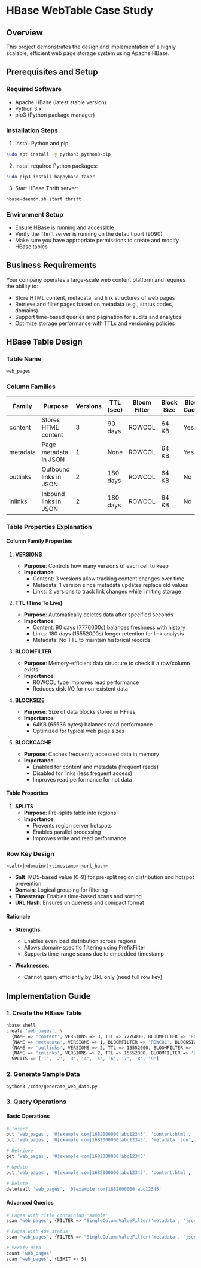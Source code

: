 # HBase WebTable Case Study

## Overview

This project demonstrates the design and implementation of a highly scalable, efficient web page storage system using Apache HBase.



## Prerequisites and Setup

### Required Software
* Apache HBase (latest stable version)
* Python 3.x
* pip3 (Python package manager)

### Installation Steps

1. Install Python and pip:
```bash
sudo apt install -y python3 python3-pip
```

2. Install required Python packages:
```bash
sudo pip3 install happybase faker
```

3. Start HBase Thrift server:
```bash
hbase-daemon.sh start thrift
```

### Environment Setup
* Ensure HBase is running and accessible
* Verify the Thrift server is running on the default port (9090)
* Make sure you have appropriate permissions to create and modify HBase tables



## Business Requirements

Your company operates a large-scale web content platform and requires the ability to:

* Store HTML content, metadata, and link structures of web pages
* Retrieve and filter pages based on metadata (e.g., status codes, domains)
* Support time-based queries and pagination for audits and analytics
* Optimize storage performance with TTLs and versioning policies



## HBase Table Design

### Table Name
```bash
web_pages
```

### Column Families

| Family   | Purpose                | Versions | TTL (sec) | Bloom Filter | Block Size | Block Cache |
| -------- | ---------------------- | -------- | --------- | ------------ | ---------- | ----------- |
| content  | Stores HTML content    | 3        | 90 days   | ROWCOL       | 64 KB      | Yes         |
| metadata | Page metadata in JSON  | 1        | None      | ROWCOL       | 64 KB      | Yes         |
| outlinks | Outbound links in JSON | 2        | 180 days  | ROWCOL       | 64 KB      | No          |
| inlinks  | Inbound links in JSON  | 2        | 180 days  | ROWCOL       | 64 KB      | No          |

### Table Properties Explanation

#### Column Family Properties

1. **VERSIONS**
   * **Purpose**: Controls how many versions of each cell to keep
   * **Importance**: 
     * Content: 3 versions allow tracking content changes over time
     * Metadata: 1 version since metadata updates replace old values
     * Links: 2 versions to track link changes while limiting storage

2. **TTL (Time To Live)**
   * **Purpose**: Automatically deletes data after specified seconds
   * **Importance**:
     * Content: 90 days (7776000s) balances freshness with history
     * Links: 180 days (15552000s) longer retention for link analysis
     * Metadata: No TTL to maintain historical records

3. **BLOOMFILTER**
   * **Purpose**: Memory-efficient data structure to check if a row/column exists
   * **Importance**:
     * ROWCOL type improves read performance
     * Reduces disk I/O for non-existent data

4. **BLOCKSIZE**
   * **Purpose**: Size of data blocks stored in HFiles
   * **Importance**:
     * 64KB (65536 bytes) balances read performance
     * Optimized for typical web page sizes

5. **BLOCKCACHE**
   * **Purpose**: Caches frequently accessed data in memory
   * **Importance**:
     * Enabled for content and metadata (frequent reads)
     * Disabled for links (less frequent access)
     * Improves read performance for hot data

#### Table Properties

1. **SPLITS**
   * **Purpose**: Pre-splits table into regions
   * **Importance**:
     * Prevents region server hotspots
     * Enables parallel processing
     * Improves write and read performance

### Row Key Design

```
<salt>|<domain>|<timestamp>|<url_hash>
```

* **Salt**: MD5-based value (0-9) for pre-split region distribution and hotspot prevention
* **Domain**: Logical grouping for filtering
* **Timestamp**: Enables time-based scans and sorting
* **URL Hash**: Ensures uniqueness and compact format

#### Rationale

* **Strengths**:
  * Enables even load distribution across regions
  * Allows domain-specific filtering using PrefixFilter
  * Supports time-range scans due to embedded timestamp

* **Weaknesses**:
  * Cannot query efficiently by URL only (need full row key)



## Implementation Guide

### 1. Create the HBase Table
```bash
hbase shell
create 'web_pages', \
  {NAME => 'content', VERSIONS => 3, TTL => 7776000, BLOOMFILTER => 'ROWCOL', BLOCKSIZE => 65536, BLOCKCACHE => true}, \
  {NAME => 'metadata', VERSIONS => 1, BLOOMFILTER => 'ROWCOL', BLOCKSIZE => 65536, BLOCKCACHE => true}, \
  {NAME => 'outlinks', VERSIONS => 2, TTL => 15552000, BLOOMFILTER => 'ROWCOL', BLOCKSIZE => 65536}, \
  {NAME => 'inlinks', VERSIONS => 2, TTL => 15552000, BLOOMFILTER => 'ROWCOL', BLOCKSIZE => 65536}, \
  SPLITS => ['1', '2', '3', '4', '5', '6', '7', '8', '9']
```

### 2. Generate Sample Data
```bash
python3 /code/generate_web_data.py
```

### 3. Query Operations

#### Basic Operations
```bash
# Insert
put 'web_pages', '0|example.com|1682000000|abc12345', 'content:html', '<html>...</html>'
put 'web_pages', '0|example.com|1682000000|abc12345', 'metadata:json', '{...}'

# Retrieve
get 'web_pages', '0|example.com|1682000000|abc12345'

# Update
put 'web_pages', '0|example.com|1682000000|abc12345', 'content:html', '<html>updated</html>'

# Delete
deleteall 'web_pages', '0|example.com|1682000000|abc12345'
```

#### Advanced Queries
```bash
# Pages with title containing 'sample'
scan 'web_pages', {FILTER => "SingleColumnValueFilter('metadata', 'json', =, 'substring:sample')"}

# Pages with 404 status
scan 'web_pages', {FILTER => "SingleColumnValueFilter('metadata', 'json', =, 'substring:404')"}

# Verify data
count 'web_pages'
scan 'web_pages', {LIMIT => 5}
```